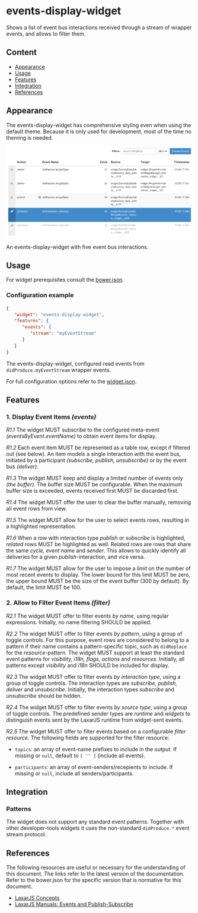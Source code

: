 # events-display-widget

Shows a list of event bus interactions received through a stream of wrapper events, and allows to filter them.


## Content
* [Appearance](#appearance)
* [Usage](#usage)
* [Features](#features)
* [Integration](#integration)
* [References](#references)


## Appearance

The events-display-widget has comprehensive styling even when using the default theme.
Because it is only used for development, most of the time no theming is needed.

![Illustration of the events-display-widget](docs/img/example_1.png)

An events-display-widget with five event bus interactions.


## Usage

For widget prerequisites consult the [bower.json](bower.json).

### Configuration example

```json
{
   "widget": "events-display-widget",
   "features": {
      "events": {
         "stream": "myEventStream"
      }
   }
}
```
The events-display-widget, configured read events from `didProduce.myEventStream` wrapper events.

For full configuration options refer to the [widget.json](widget.json).


## Features

### 1. Display Event Items _(events)_

*R1.1* The widget MUST subscribe to the configured meta-event _(eventsByEvent.eventName)_ to obtain event items for display.

*R1.2* Each event item MUST be represented as a table row, except if filtered out (see below).
An item models a single interaction with the event bus, initiated by a participant _(subscribe, publish, unsubscribe)_ or by the event bus _(deliver)_.

*R1.3* The widget MUST keep and display a limited number of events only _(the buffer)_.
The buffer size MUST be configurable.
When the maximum buffer size is exceeded, events received first MUST be discarded first.

*R1.4* The widget MUST offer the user to clear the buffer manually, removing all event rows from view.

*R1.5* The widget MUST allow for the user to select events rows, resulting in a highlighted representation.

*R1.6* When a row with interaction type _publish_ or _subscribe_ is highlighted, _related_ rows MUST be highlighted as well.
Related rows are rows that share the same _cycle, event name_ and _sender_.
This allows to quickly identify all deliveries for a given _publish_-interaction, and vice versa.

*R1.7* The widget MUST allow for the user to impose a _limit_ on the number of most recent events to display.
The lower bound for this limit MUST be zero, the upper bound MUST be the size of the event buffer (300 by default).
By default, the limit MUST be 100.


### 2. Allow to Filter Event Items _(filter)_

*R2.1* The widget MUST offer to filter events _by name_, using regular expressions.
Initially, no name filtering SHOULD be applied.

*R2.2* The widget MUST offer to filter events _by pattern_, using a group of toggle controls.
For this purpose, event rows are considered to belong to a pattern if their name contains a pattern-specific topic, such as `didReplace` for the _resource_-pattern.
The widget MUST support at least the standard event patterns for _visibility, i18n, flags, actions_ and _resources_.
Initially, all patterns except _visibility_ and _i18n_ SHOULD be included for display.

*R2.3* The widget MUST offer to filter events _by interaction type_, using a group of toggle controls.
The interaction types are _subscribe, publish, deliver_ and _unsubscribe._
Initially, the interaction types _subscribe_ and _unsubscribe_ should be hidden.

*R2.4* The widget MUST offer to filter events _by source type_, using a group of toggle controls.
The predefined sender types are _runtime_ and _widgets_ to distinguish events sent by the LaxarJS runtime from widget-sent events.

*R2.5* The widget MUST offer to filter events based on a configurable  _filter resource_.
The following fields are supported for the filter resource:

  * `topics`: an array of event-name prefixes to include in the output.
    If missing or `null`, default to `[ '' ]` (include all events).

  * `participants`: an array of event-senders/recepients to include.
    If missing or `null`, include all senders/participants.


## Integration

### Patterns
The widget does not support any standard event patterns.
Together with other developer-tools widgets it uses the non-standard `didProduce.*` event stream protocol.


## References
The following resources are useful or necessary for the understanding of this document.
The links refer to the latest version of the documentation.
Refer to the bower.json for the specific version that is normative for this document.

* [LaxarJS Concepts](https://github.com/LaxarJS/laxar/blob/master/docs/concepts.md)
* [LaxarJS Manuals: Events and Publish-Subscribe](https://github.com/LaxarJS/laxar/blob/master/docs/manuals/events.md)

